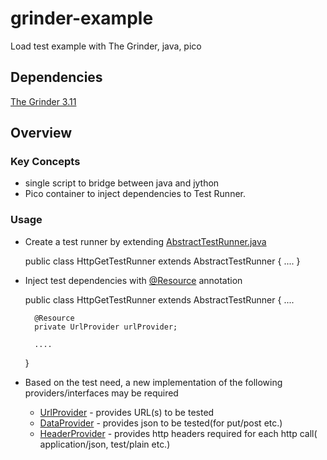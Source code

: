 grinder-example
===============

Load test example with The Grinder, java, pico


Dependencies
------------

[The Grinder 3.11](http://grinder.sourceforge.net/)


Overview
---------------

### Key Concepts

* single script to bridge between java and jython
* Pico container to inject dependencies to Test Runner.

### Usage

* Create a test runner by extending [AbstractTestRunner.java](src/main/java/com/syamantakm/grinder/AbstractTestRunner.java)

    public class HttpGetTestRunner extends AbstractTestRunner {
    ....
    }

* Inject test dependencies with [@Resource](src/main/java/com/syamantakm/annotation/Resource.java) annotation

    public class HttpGetTestRunner extends AbstractTestRunner {
        ....

        @Resource
        private UrlProvider urlProvider;

        ....
    }

* Based on the test need, a new implementation of the following providers/interfaces may be required
    * [UrlProvider](src/main/java/com/syamantakm/api/UrlProvider.java) - provides URL(s) to be tested
    * [DataProvider](src/main/java/com/syamantakm/api/DataProvider.java) - provides json to be tested(for put/post etc.)
    * [HeaderProvider](src/main/java/com/syamantakm/api/HeaderProvider.java) - provides http headers required for each http call( application/json, test/plain etc.)